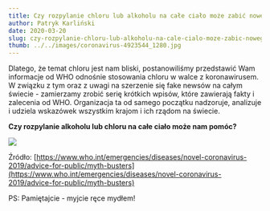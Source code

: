 ```yaml
---
title: Czy rozpylanie chloru lub alkoholu na całe ciało może zabić nowego koronawirusa? (SARS-CoV-2)
author: Patryk Karliński
date: 2020-03-20
slug: czy-rozpylanie-chloru-lub-alkoholu-na-cale-cialo-moze-zabic-nowego-koronawirusa-sars-cov-2
thumb: ../../images/coronavirus-4923544_1280.jpg
---
```


Dlatego, że temat chloru jest nam bliski, postanowiliśmy przedstawić Wam informacje od WHO odnośnie stosowania chloru w walce z koronawirusem. W związku z tym oraz z uwagi na szerzenie się fake newsów na całym świecie - zamierzamy zrobić serię krótkich wpisów, które zawierają fakty i zalecenia od WHO. Organizacja ta od samego początku nadzoruje, analizuje i udziela wskazówek wszystkim krajom i ich rządom na świecie.

**Czy rozpylanie alkoholu lub chloru na całe ciało może nam pomóc?**

![](https://zachlorowani.pl/wp-content/uploads/2020/03/Czy-rozpylanie-alkoholu-lub-chloru-na-całe-ciało-może-zabić-nowego-koronawirusa-SARS-CoV-2.-1024x1024.png)

Źródło: [https://www.who.int/emergencies/diseases/novel-coronavirus-2019/advice-for-public/myth-busters](https://www.who.int/emergencies/diseases/novel-coronavirus-2019/advice-for-public/myth-busters)

PS: Pamiętajcie - myjcie ręce mydłem!
